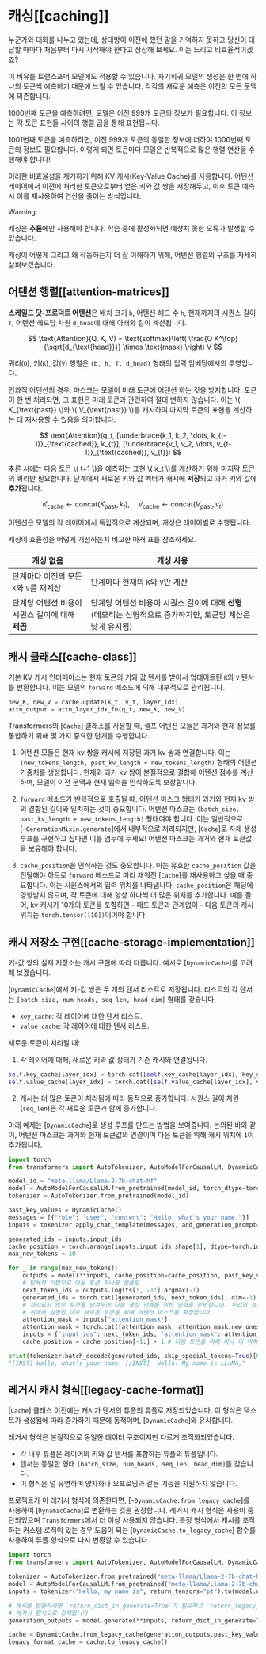 <!--Copyright 2024 The HuggingFace Team. All rights reserved.

Licensed under the Apache License, Version 2.0 (the "License"); you may not use this file except in compliance with
the License. You may obtain a copy of the License at

http://www.apache.org/licenses/LICENSE-2.0

Unless required by applicable law or agreed to in writing, software distributed under the License is distributed on
an "AS IS" BASIS, WITHOUT WARRANTIES OR CONDITIONS OF ANY KIND, either express or implied. See the License for the
specific language governing permissions and limitations under the License.

⚠️ Note that this file is in Markdown but contains specific syntax for our doc-builder (similar to MDX) that may not be
rendered properly in your Markdown viewer.

-->

# 캐싱[[caching]]
누군가와 대화를 나누고 있는데, 상대방이 이전에 했던 말을 기억하지 못하고 당신이 대답할 때마다 처음부터 다시 시작해야 한다고 상상해 보세요. 이는 느리고 비효율적이겠죠?

이 비유를 트랜스포머 모델에도 적용할 수 있습니다. 자기회귀 모델의 생성은 한 번에 하나의 토큰씩 예측하기 때문에 느릴 수 있습니다. 각각의 새로운 예측은 이전의 모든 문맥에 의존합니다.

1000번째 토큰을 예측하려면, 모델은 이전 999개 토큰의 정보가 필요합니다. 이 정보는 각 토큰 표현들 사이의 행렬 곱을 통해 표현됩니다.

1001번째 토큰을 예측하려면, 이전 999개 토큰의 동일한 정보에 더하여 1000번째 토큰의 정보도 필요합니다. 이렇게 되면 토큰마다 모델은 반복적으로 많은 행렬 연산을 수행해야 합니다!

이러한 비효율성을 제거하기 위해 KV 캐시(Key-Value Cache)를 사용합니다. 어텐션 레이어에서 이전에 처리한 토큰으로부터 얻은 키와 값 쌍을 저장해두고, 이후 토큰 예측 시 이를 재사용하여 연산을 줄이는 방식입니다.

> [!WARNING]
> 캐싱은 **추론**에만 사용해야 합니다. 학습 중에 활성화되면 예상치 못한 오류가 발생할 수 있습니다.

캐싱이 어떻게 그리고 왜 작동하는지 더 잘 이해하기 위해, 어텐션 행렬의 구조를 자세히 살펴보겠습니다.

## 어텐션 행렬[[attention-matrices]]

**스케일드 닷-프로덕트 어텐션**은 배치 크기 `b`, 어텐션 헤드 수 `h`, 현재까지의 시퀀스 길이 `T`, 어텐션 헤드당 차원 `d_head`에 대해 아래와 같이 계산됩니다.

$$
\text{Attention}(Q, K, V) = \text{softmax}\left( \frac{Q K^\top}{\sqrt{d_{\text{head}}}} \times \text{mask} \right) V
$$

쿼리(`Q`), 키(`K`), 값(`V`) 행렬은 `(b, h, T, d_head)` 형태의 입력 임베딩에서의 투영입니다.

인과적 어텐션의 경우, 마스크는 모델이 미래 토큰에 어텐션 하는 것을 방지합니다. 토큰이 한 번 처리되면, 그 표현은 미래 토큰과 관련하여 절대 변하지 않습니다. 이는 \\( K_{\text{past}} \\)와 \\( V_{\text{past}} \\)를 캐시하여 마지막 토큰의 표현을 계산하는 데 재사용할 수 있음을 의미합니다.

$$
\text{Attention}(q_t, [\underbrace{k_1, k_2, \dots, k_{t-1}}_{\text{cached}}, k_{t}], [\underbrace{v_1, v_2, \dots, v_{t-1}}_{\text{cached}}, v_{t}])
$$

추론 시에는 다음 토큰 \\( t+1 \\)을 예측하는 표현 \\( x_t \\)를 계산하기 위해 마지막 토큰의 쿼리만 필요합니다. 단계에서 새로운 키와 값 벡터가 캐시에 **저장**되고 과거 키와 값에 **추가**됩니다.

$$
K_{\text{cache}} \leftarrow \text{concat}(K_{\text{past}}, k_t), \quad V_{\text{cache}} \leftarrow \text{concat}(V_{\text{past}}, v_t)
$$

어텐션은 모델의 각 레이어에서 독립적으로 계산되며, 캐싱은 레이어별로 수행됩니다.

캐싱이 효율성을 어떻게 개선하는지 비교한 아래 표를 참조하세요.

| 캐싱 없음 | 캐싱 사용 |
|---|---|
| 단계마다 이전의 모든 `K`와 `V`를 재계산  | 단계마다 현재의 `K`와 `V`만 계산 |
| 단계당 어텐션 비용이 시퀀스 길이에 대해 **제곱** | 단계당 어텐션 비용이 시퀀스 길이에 대해 **선형** (메모리는 선형적으로 증가하지만, 토큰당 계산은 낮게 유지됨) |



## 캐시 클래스[[cache-class]]

기본 KV 캐시 인터페이스는 현재 토큰의 키와 값 텐서를 받아서 업데이트된 `K`와 `V` 텐서를 반환합니다. 이는 모델의 `forward` 메소드에 의해 내부적으로 관리됩니다.

```py
new_K, new_V = cache.update(k_t, v_t, layer_idx)
attn_output = attn_layer_idx_fn(q_t, new_K, new_V)
```

Transformers의 [`Cache`] 클래스를 사용할 때, 셀프 어텐션 모듈은 과거와 현재 정보를 통합하기 위해 몇 가지 중요한 단계를 수행합니다.

1. 어텐션 모듈은 현재 kv 쌍을 캐시에 저장된 과거 kv 쌍과 연결합니다. 이는 `(new_tokens_length, past_kv_length + new_tokens_length)` 형태의 어텐션 가중치를 생성합니다. 현재와 과거 kv 쌍이 본질적으로 결합해 어텐션 점수를 계산하며, 모델이 이전 문맥과 현재 입력을 인식하도록 보장합니다.

2. `forward` 메소드가 반복적으로 호출될 때, 어텐션 마스크 형태가 과거와 현재 kv 쌍의 결합된 길이와 일치하는 것이 중요합니다. 어텐션 마스크는 `(batch_size, past_kv_length + new_tokens_length)` 형태여야 합니다. 이는 일반적으로 [`~GenerationMixin.generate`]에서 내부적으로 처리되지만, [`Cache`]로 자체 생성 루프를 구현하고 싶다면 이를 염두에 두세요! 어텐션 마스크는 과거와 현재 토큰값을 보유해야 합니다.

3. `cache_position`을 인식하는 것도 중요합니다. 이는 유효한 `cache_position` 값을 전달해야 하므로 `forward` 메소드로 미리 채워진 [`Cache`]를 재사용하고 싶을 때 중요합니다. 이는 시퀀스에서의 입력 위치를 나타냅니다. `cache_position`은 패딩에 영향받지 않으며, 각 토큰에 대해 항상 하나씩 더 많은 위치를 추가합니다. 예를 들어, kv 캐시가 10개의 토큰을 포함하면 - 패드 토큰과 관계없이 - 다음 토큰의 캐시 위치는 `torch.tensor([10])`이어야 합니다.

## 캐시 저장소 구현[[cache-storage-implementation]]

키-값 쌍의 실제 저장소는 캐시 구현에 따라 다릅니다. 예시로 [`DynamicCache`]를 고려해 보겠습니다.


[`DynamicCache`]에서 키-값 쌍은 두 개의 텐서 리스트로 저장됩니다. 리스트의 각 텐서는 `[batch_size, num_heads, seq_len, head_dim]` 형태를 갖습니다.
- `key_cache`: 각 레이어에 대한 텐서 리스트.
- `value_cache`: 각 레이어에 대한 텐서 리스트.

새로운 토큰이 처리될 때:

1. 각 레이어에 대해, 새로운 키와 값 상태가 기존 캐시와 연결됩니다.
```py
self.key_cache[layer_idx] = torch.cat([self.key_cache[layer_idx], key_states], dim=-2)
self.value_cache[layer_idx] = torch.cat([self.value_cache[layer_idx], value_states], dim=-2)
```

2. 캐시는 더 많은 토큰이 처리됨에 따라 동적으로 증가합니다. 시퀀스 길이 차원(`seq_len`)은 각 새로운 토큰과 함께 증가합니다.

아래 예제는 [`DynamicCache`]로 생성 루프를 만드는 방법을 보여줍니다. 논의된 바와 같이, 어텐션 마스크는 과거와 현재 토큰값의 연결이며 다음 토큰을 위해 캐시 위치에 `1`이 추가됩니다.

```py
import torch
from transformers import AutoTokenizer, AutoModelForCausalLM, DynamicCache

model_id = "meta-llama/Llama-2-7b-chat-hf"
model = AutoModelForCausalLM.from_pretrained(model_id, torch_dtype=torch.bfloat16, device_map="cuda:0")
tokenizer = AutoTokenizer.from_pretrained(model_id)

past_key_values = DynamicCache()
messages = [{"role": "user", "content": "Hello, what's your name."}]
inputs = tokenizer.apply_chat_template(messages, add_generation_prompt=True, return_tensors="pt", return_dict=True).to("cuda:0")

generated_ids = inputs.input_ids
cache_position = torch.arange(inputs.input_ids.shape[1], dtype=torch.int64, device="cuda:0")
max_new_tokens = 10

for _ in range(max_new_tokens):
    outputs = model(**inputs, cache_position=cache_position, past_key_values=past_key_values, use_cache=True)
    # 탐욕적 기법으로 다음 토큰 하나를 샘플링
    next_token_ids = outputs.logits[:, -1:].argmax(-1)
    generated_ids = torch.cat([generated_ids, next_token_ids], dim=-1)
    # 처리되지 않은 토큰을 남겨두어 다음 생성 단계를 위한 입력을 준비합니다. 우리의 경우 새로운 토큰 하나만 존재합니다.
    # 위에서 설명한 대로 새로운 토큰을 위해 어텐션 마스크를 확장합니다
    attention_mask = inputs["attention_mask"]
    attention_mask = torch.cat([attention_mask, attention_mask.new_ones((attention_mask.shape[0], 1))], dim=-1)
    inputs = {"input_ids": next_token_ids, "attention_mask": attention_mask}
    cache_position = cache_position[-1:] + 1 # 다음 토큰을 위해 하나 더 위치 추가

print(tokenizer.batch_decode(generated_ids, skip_special_tokens=True)[0])
"[INST] Hello, what's your name. [/INST]  Hello! My name is LLaMA,"
```
## 레거시 캐시 형식[[legacy-cache-format]]

[`Cache`] 클래스 이전에는 캐시가 텐서의 튜플의 튜플로 저장되었습니다. 이 형식은 텍스트가 생성됨에 따라 증가하기 때문에 동적이며, [`DynamicCache`]와 유사합니다.

레거시 형식은 본질적으로 동일한 데이터 구조이지만 다르게 조직화되었습니다.
- 각 내부 튜플은 레이어의 키와 값 텐서를 포함하는 튜플의 튜플입니다.
- 텐서는 동일한 형태 `[batch_size, num_heads, seq_len, head_dim]`를 갖습니다.
- 이 형식은 덜 유연하며 양자화나 오프로딩과 같은 기능을 지원하지 않습니다.

프로젝트가 이 레거시 형식에 의존한다면, [`~DynamicCache.from_legacy_cache`]를 사용하여 [`DynamicCache`]로 변환하는 것을 권장합니다. 레거시 캐시 형식은 사용이 중단되었으며 `Transformers`에서 더 이상 사용되지 않습니다. 특정 형식에서 캐시를 조작하는 커스텀 로직이 있는 경우 도움이 되는 [`DynamicCache.to_legacy_cache`] 함수를 사용하여 튜플 형식으로 다시 변환할 수 있습니다.

```py
import torch
from transformers import AutoTokenizer, AutoModelForCausalLM, DynamicCache

tokenizer = AutoTokenizer.from_pretrained("meta-llama/Llama-2-7b-chat-hf")
model = AutoModelForCausalLM.from_pretrained("meta-llama/Llama-2-7b-chat-hf", torch_dtype=torch.float16, device_map="auto")
inputs = tokenizer("Hello, my name is", return_tensors="pt").to(model.device)

# 캐시를 반환하려면 `return_dict_in_generate=True`가 필요하고 `return_legacy_cache`는 반환된 캐시를
# 레거시 형식으로 강제합니다
generation_outputs = model.generate(**inputs, return_dict_in_generate=True, return_legacy_cache=True, max_new_tokens=5)

cache = DynamicCache.from_legacy_cache(generation_outputs.past_key_values)
legacy_format_cache = cache.to_legacy_cache()
```